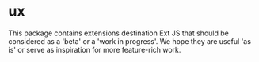 # ux

This package contains extensions destination Ext JS that should be considered as a 'beta' or a
'work in progress'. We hope they are useful 'as is' or serve as inspiration for more
feature-rich work.
